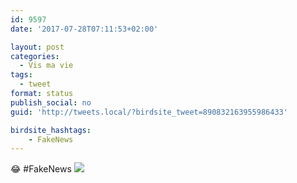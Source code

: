 ```yaml
---
id: 9597
date: '2017-07-28T07:11:53+02:00'

layout: post
categories:
  - Vis ma vie
tags:
  - tweet
format: status
publish_social: no
guid: 'http://tweets.local/?birdsite_tweet=890832163955986433'

birdsite_hashtags:
    - FakeNews
---
```


😂 #FakeNews ![](http://tweets.local/wp-content/uploads/twitter-archive/tweets_media/890832163955986433-DFzfIY0XoAASWw5.jpg)